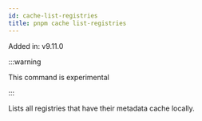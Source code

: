 ```yaml
---
id: cache-list-registries
title: pnpm cache list-registries
---
```


Added in: v9.11.0

:::warning

This command is experimental

:::

Lists all registries that have their metadata cache locally.
